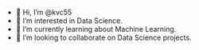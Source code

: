 - 👋 Hi, I’m @kvc55
- 👀 I’m interested in Data Science.
- 🌱 I’m currently learning about Machine Learning.
- 💞️ I’m looking to collaborate on Data Science projects.

<!---
kvc55/kvc55 is a ✨ special ✨ repository because its `README.md` (this file) appears on your GitHub profile.
You can click the Preview link to take a look at your changes.
--->
